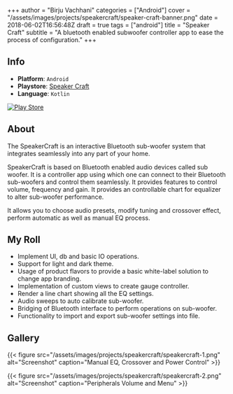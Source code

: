 +++
author = "Birju Vachhani"
categories = ["Android"]
cover = "/assets/images/projects/speakercraft/speaker-craft-banner.png"
date = 2018-06-02T16:56:48Z
draft = true
tags = ["android"]
title = "Speaker Craft"
subtitle = "A bluetooth enabled subwoofer controller app to ease the process of configuration."
+++

## Info

* **Platform**:     `Android`
* **Playstore**:    [Speaker Craft](https://play.google.com/store/apps/details?id=com.speakercraft.app)
* **Language**:     `Kotlin`

[![Play Store](/assets/images/playstore-small.png)](https://play.google.com/store/apps/details?id=com.speakercraft.app)

## About

The SpeakerCraft is an interactive Bluetooth sub-woofer system that integrates seamlessly into any part of your home.

SpeakerCraft is based on Bluetooth enabled audio devices called sub woofer. It is a controller app using which one can connect to their Bluetooth sub-woofers and control them seamlessly. It provides features to control volume, frequency and gain. It provides an controllable chart for equalizer to alter sub-woofer performance.

It allows you to choose audio presets, modify tuning and crossover effect, perform automatic as well as manual EQ process.

## My Roll

* Implement UI, db and basic IO operations.
* Support for light and dark theme.
* Usage of product flavors to provide a basic white-label solution to change app branding.
* Implementation of custom views to create gauge controller.
* Render a line chart showing all the EQ settings.
* Audio sweeps to auto calibrate sub-woofer.
* Bridging of Bluetooth interface to perform operations on sub-woofer.
* Functionality to import and export sub-woofer settings into file.

## Gallery

{{< figure src="/assets/images/projects/speakercraft/speakercraft-1.png" alt="Screenshot" caption="Manual EQ, Crossover and Power Control" >}}

{{< figure src="/assets/images/projects/speakercraft/speakercraft-2.png" alt="Screenshot" caption="Peripherals Volume and Menu" >}}